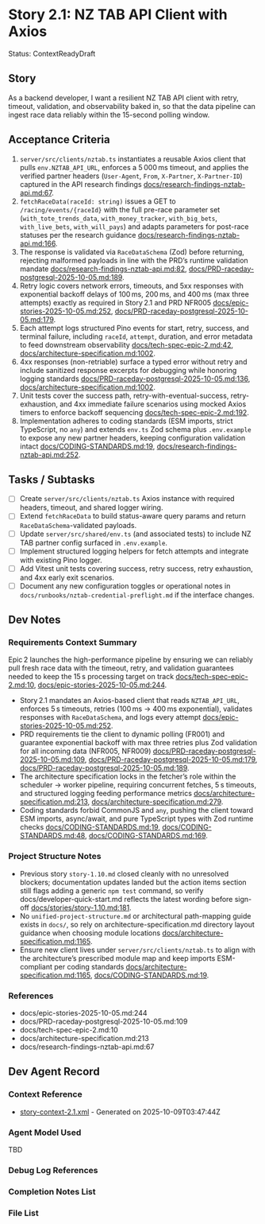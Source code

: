 # Story 2.1: NZ TAB API Client with Axios

Status: ContextReadyDraft

## Story

As a backend developer,
I want a resilient NZ TAB API client with retry, timeout, validation, and observability baked in,
so that the data pipeline can ingest race data reliably within the 15-second polling window.

## Acceptance Criteria

1. `server/src/clients/nztab.ts` instantiates a reusable Axios client that pulls `env.NZTAB_API_URL`, enforces a 5 000 ms timeout, and applies the verified partner headers (`User-Agent`, `From`, `X-Partner`, `X-Partner-ID`) captured in the API research findings [docs/research-findings-nztab-api.md:67](../research-findings-nztab-api.md#L67).
2. `fetchRaceData(raceId: string)` issues a GET to `/racing/events/{raceId}` with the full pre-race parameter set (`with_tote_trends_data`, `with_money_tracker`, `with_big_bets`, `with_live_bets`, `with_will_pays`) and adapts parameters for post-race statuses per the research guidance [docs/research-findings-nztab-api.md:166](../research-findings-nztab-api.md#L166).
3. The response is validated via `RaceDataSchema` (Zod) before returning, rejecting malformed payloads in line with the PRD’s runtime validation mandate [docs/research-findings-nztab-api.md:82](../research-findings-nztab-api.md#L82), [docs/PRD-raceday-postgresql-2025-10-05.md:189](../PRD-raceday-postgresql-2025-10-05.md#L189).
4. Retry logic covers network errors, timeouts, and 5xx responses with exponential backoff delays of 100 ms, 200 ms, and 400 ms (max three attempts) exactly as required in Story 2.1 and PRD NFR005 [docs/epic-stories-2025-10-05.md:252](../epic-stories-2025-10-05.md#L252), [docs/PRD-raceday-postgresql-2025-10-05.md:179](../PRD-raceday-postgresql-2025-10-05.md#L179).
5. Each attempt logs structured Pino events for start, retry, success, and terminal failure, including `raceId`, `attempt`, duration, and error metadata to feed downstream observability [docs/tech-spec-epic-2.md:42](../tech-spec-epic-2.md#L42), [docs/architecture-specification.md:1002](../architecture-specification.md#L1002).
6. 4xx responses (non-retriable) surface a typed error without retry and include sanitized response excerpts for debugging while honoring logging standards [docs/PRD-raceday-postgresql-2025-10-05.md:136](../PRD-raceday-postgresql-2025-10-05.md#L136), [docs/architecture-specification.md:1002](../architecture-specification.md#L1002).
7. Unit tests cover the success path, retry-with-eventual-success, retry-exhaustion, and 4xx immediate failure scenarios using mocked Axios timers to enforce backoff sequencing [docs/tech-spec-epic-2.md:192](../tech-spec-epic-2.md#L192).
8. Implementation adheres to coding standards (ESM imports, strict TypeScript, no `any`) and extends `env.ts` Zod schema plus `.env.example` to expose any new partner headers, keeping configuration validation intact [docs/CODING-STANDARDS.md:19](../CODING-STANDARDS.md#L19), [docs/research-findings-nztab-api.md:252](../research-findings-nztab-api.md#L252).

## Tasks / Subtasks

- [ ] Create `server/src/clients/nztab.ts` Axios instance with required headers, timeout, and shared logger wiring.
- [ ] Extend `fetchRaceData` to build status-aware query params and return `RaceDataSchema`-validated payloads.
- [ ] Update `server/src/shared/env.ts` (and associated tests) to include NZ TAB partner config surfaced in `.env.example`.
- [ ] Implement structured logging helpers for fetch attempts and integrate with existing Pino logger.
- [ ] Add Vitest unit tests covering success, retry success, retry exhaustion, and 4xx early exit scenarios.
- [ ] Document any new configuration toggles or operational notes in `docs/runbooks/nztab-credential-preflight.md` if the interface changes.

## Dev Notes

### Requirements Context Summary

Epic 2 launches the high-performance pipeline by ensuring we can reliably pull fresh race data with the timeout, retry, and validation guarantees needed to keep the 15 s processing target on track [docs/tech-spec-epic-2.md:10](../tech-spec-epic-2.md#L10), [docs/epic-stories-2025-10-05.md:244](../epic-stories-2025-10-05.md#L244).

- Story 2.1 mandates an Axios-based client that reads `NZTAB_API_URL`, enforces 5 s timeouts, retries (100 ms → 400 ms exponential), validates responses with `RaceDataSchema`, and logs every attempt [docs/epic-stories-2025-10-05.md:252](../epic-stories-2025-10-05.md#L252).
- PRD requirements tie the client to dynamic polling (FR001) and guarantee exponential backoff with max three retries plus Zod validation for all incoming data (NFR005, NFR009) [docs/PRD-raceday-postgresql-2025-10-05.md:109](../PRD-raceday-postgresql-2025-10-05.md#L109), [docs/PRD-raceday-postgresql-2025-10-05.md:179](../PRD-raceday-postgresql-2025-10-05.md#L179), [docs/PRD-raceday-postgresql-2025-10-05.md:189](../PRD-raceday-postgresql-2025-10-05.md#L189).
- The architecture specification locks in the fetcher’s role within the scheduler → worker pipeline, requiring concurrent fetches, 5 s timeouts, and structured logging feeding performance metrics [docs/architecture-specification.md:213](../architecture-specification.md#L213), [docs/architecture-specification.md:279](../architecture-specification.md#L279).
- Coding standards forbid CommonJS and `any`, pushing the client toward ESM imports, async/await, and pure TypeScript types with Zod runtime checks [docs/CODING-STANDARDS.md:19](../CODING-STANDARDS.md#L19), [docs/CODING-STANDARDS.md:48](../CODING-STANDARDS.md#L48), [docs/CODING-STANDARDS.md:169](../CODING-STANDARDS.md#L169).

### Project Structure Notes

- Previous story `story-1.10.md` closed cleanly with no unresolved blockers; documentation updates landed but the action items section still flags adding a generic `npm test` command, so verify docs/developer-quick-start.md reflects the latest wording before sign-off [docs/stories/story-1.10.md:181](story-1.10.md#L181).
- No `unified-project-structure.md` or architectural path-mapping guide exists in `docs/`, so rely on architecture-specification.md directory layout guidance when choosing module locations [docs/architecture-specification.md:1165](../architecture-specification.md#L1165).
- Ensure new client lives under `server/src/clients/nztab.ts` to align with the architecture’s prescribed module map and keep imports ESM-compliant per coding standards [docs/architecture-specification.md:1165](../architecture-specification.md#L1165), [docs/CODING-STANDARDS.md:19](../CODING-STANDARDS.md#L19).

### References

- docs/epic-stories-2025-10-05.md:244
- docs/PRD-raceday-postgresql-2025-10-05.md:109
- docs/tech-spec-epic-2.md:10
- docs/architecture-specification.md:213
- docs/research-findings-nztab-api.md:67

## Dev Agent Record

### Context Reference

- [story-context-2.1.xml](../story-context-2.1.xml) - Generated on 2025-10-09T03:47:44Z

### Agent Model Used

TBD

### Debug Log References

### Completion Notes List

### File List
